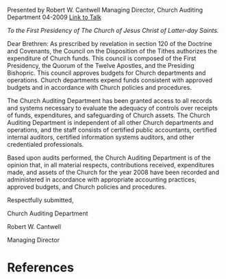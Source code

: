 Presented by Robert W. Cantwell
Managing Director, Church Auditing Department
04-2009
[Link to Talk](https://www.churchofjesuschrist.org/study/general-conference/2009/04/church-auditing-department-report-2008?lang=eng)

_To the First Presidency of The Church of Jesus Christ of Latter-day Saints._

Dear Brethren: As prescribed by revelation in section 120 of the Doctrine and Covenants, the Council on the Disposition of the Tithes authorizes the expenditure of Church funds. This council is composed of the First Presidency, the Quorum of the Twelve Apostles, and the Presiding Bishopric. This council approves budgets for Church departments and operations. Church departments expend funds consistent with approved budgets and in accordance with Church policies and procedures.

The Church Auditing Department has been granted access to all records and systems necessary to evaluate the adequacy of controls over receipts of funds, expenditures, and safeguarding of Church assets. The Church Auditing Department is independent of all other Church departments and operations, and the staff consists of certified public accountants, certified internal auditors, certified information systems auditors, and other credentialed professionals.

Based upon audits performed, the Church Auditing Department is of the opinion that, in all material respects, contributions received, expenditures made, and assets of the Church for the year 2008 have been recorded and administered in accordance with appropriate accounting practices, approved budgets, and Church policies and procedures.

Respectfully submitted,

Church Auditing Department

Robert W. Cantwell

Managing Director

# References
